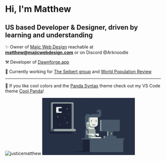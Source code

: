 <h1>Hi, I'm Matthew</h1>

<h2>US based Developer & Designer, driven by learning and understanding</h2>

✨ Owner of [Majic Web Design](https://www.majicwebdesign.com/) reachable at **matthew@majicwebdesign.com** or on Discord @Arknoodle

⚒️ Developer of [Dawnforge.app](https://dawnforge.app/)

🏢 Currently working for [The Seibert group](https://seibert.group/) and [World Population Review](https://worldpopulationreview.com/)

---

🐼 If you like cool colors and the [Panda Syntax](https://github.com/tinkertrain/panda-syntax-vscode) theme check out my VS Code theme [Cool Panda](https://cool-panda.vercel.app/)!

<p>
<img src="https://github-readme-stats.vercel.app/api?username=justicematthew&show_icons=true&locale=en&&theme=nord&&layout=compact&hide_border=true&count_private=true&line_height=23&border_radius=false" alt="justicematthew" />
<img alt="Night Coding" src="https://raw.githubusercontent.com/JusticeMatthew/JusticeMatthew/main/assets/Night-Coding.gif"/>
</p>
